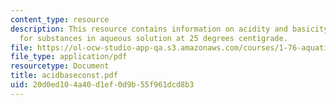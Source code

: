 ```yaml
---
content_type: resource
description: This resource contains information on acidity and basicity constants
  for substances in aqueous solution at 25 degrees centigrade.
file: https://ol-ocw-studio-app-qa.s3.amazonaws.com/courses/1-76-aquatic-chemistry-fall-2005/20d0ed104a40d1ef0d9b55f961dcd8b3_acidbaseconst.pdf
file_type: application/pdf
resourcetype: Document
title: acidbaseconst.pdf
uid: 20d0ed10-4a40-d1ef-0d9b-55f961dcd8b3
---
```

